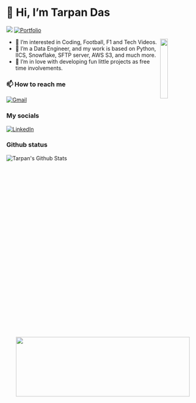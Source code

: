 # 👋 Hi, I’m Tarpan Das

![](https://komarev.com/ghpvc/?username=tarpandas&style=for-the-badge)
[![Portfolio](https://img.shields.io/badge/-Portfolio-000000?style=for-the-badge&logo=react&logoColor=white)](https://portfolio-19092000.web.app/)

<img align="right" src="https://i.pinimg.com/originals/3a/67/56/3a6756dcfe18c5d2a98bd4fa267a0901.gif" width="20%">

- 👀 I’m interested in Coding, Football, F1 and Tech Videos.
- 🌱 I’m a Data Engineer, and my work is based on Python, IICS, Snowflake, SFTP server, AWS S3, and much more.
- 💞️ I’m in love with developing fun little projects as free time involvements.

### 📫 How to reach me

[![Gmail](https://img.shields.io/badge/-GMAIL-D14836?style=for-the-badge&logo=gmail&logoColor=white)](mailto:tarpandas1@gmail.com)

### My socials

[![LinkedIn](https://img.shields.io/badge/-LINKEDIN-0077B5?style=for-the-badge&logo=linkedin&logoColor=white)](https://www.linkedin.com/in/tarpan-das-1b563b16b/)

### Github status

![Tarpan's Github Stats](https://github-readme-stats-sigma-five.vercel.app/api?username=tarpandas&show_icons=true&theme=radical)

<img align="right" src="https://i.kym-cdn.com/photos/images/original/001/811/356/89f.jpg" height = "20%" width="95%">

<!---
tarpandas/tarpandas is a ✨ special ✨ repository because its `README.md` (this file) appears on your GitHub profile.
You can click the Preview link to take a look at your changes.
--->
